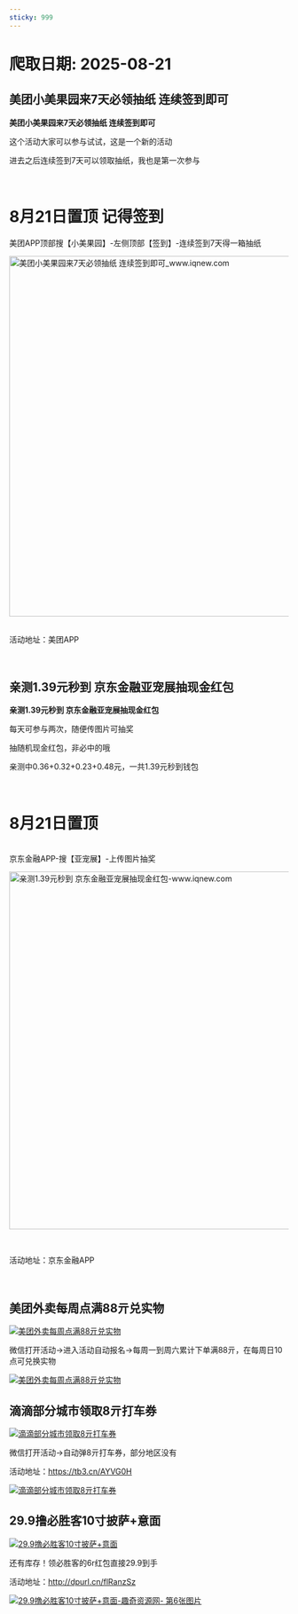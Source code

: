 ```yaml
---
sticky: 999
---
```

# 爬取日期: 2025-08-21
## 美团小美果园来7天必领抽纸 连续签到即可

<p><strong>美团小美果园来7天必领抽纸 连续签到即可</strong></p>
<p>这个活动大家可以参与试试，这是一个新的活动</p>
<p>进去之后连续签到7天可以领取抽纸，我也是第一次参与</p>
<p>&nbsp;</p>
<h1>8月21日置顶 记得签到</h1>
<p>美团APP顶部搜【小美果园】-左侧顶部【签到】-连续签到7天得一箱抽纸</p>
<p><img alt="美团小美果园来7天必领抽纸 连续签到即可_www.iqnew.com" src="https://image.smallfawn.work/?url=https://img.iqnew.com/d/file/p/2025/07/31/d1142e02c4e6ef8461e3320d4a07b3d4.jpg" style="width: 650px; *//* height: 704px;" referrerpolicy="no-referrer"></p>
<p><br>活动地址：美团APP</p><br>
                    
                    
                

## 亲测1.39元秒到 京东金融亚宠展抽现金红包

<p><strong>亲测1.39元秒到 京东金融亚宠展抽现金红包</strong></p>
<p>每天可参与两次，随便传图片可抽奖</p>
<p>抽随机现金红包，非必中的哦</p>
<p>亲测中0.36+0.32+0.23+0.48元，一共1.39元秒到钱包</p>
<p>&nbsp;</p>
<h1>8月21日置顶</h1>
<p><br>京东金融APP-搜【亚宠展】-上传图片抽奖</p>
<p><img alt="亲测1.39元秒到 京东金融亚宠展抽现金红包-www.iqnew.com" src="https://image.smallfawn.work/?url=https://img.iqnew.com/d/file/p/2025/08/20/c1984d9e573a4946140ad61ebd808025.jpg" style="width: 645px; *//* height: 709px;" referrerpolicy="no-referrer"></p>
<p>&nbsp;</p>
<p>活动地址：京东金融APP</p><br>
                    
                    
                

## 美团外卖每周点满88亓兑实物
<p>
    <a rel="nofollow" target="_blank" href="https://www.qqhjy6.xyz/caiji/data/images/2025-08-20/3ad3a7c1543c98b81c78be1399cdb912.jpg"><img src="https://image.smallfawn.work/?url=https://www.qqhjy6.xyz/caiji/data/images/2025-08-20/3ad3a7c1543c98b81c78be1399cdb912.jpg" title="美团外卖每周点满88亓兑实物 " alt="美团外卖每周点满88亓兑实物 " referrerpolicy="no-referrer"></a> 
</p>
<p>
    微信打开活动-&gt;进入活动自动报名-&gt;每周一到周六累计下单满88亓，在每周日10点可兑换实物
</p>
<p>
    <a rel="nofollow" target="_blank" href="https://www.qqhjy6.xyz/caiji/data/images/2025-08-20/69bf5e1e0e1ce0f9e4069b674d08759a.jpg"><img src="https://image.smallfawn.work/?url=https://www.qqhjy6.xyz/caiji/data/images/2025-08-20/69bf5e1e0e1ce0f9e4069b674d08759a.jpg" title="美团外卖每周点满88亓兑实物 " alt="美团外卖每周点满88亓兑实物 " referrerpolicy="no-referrer"></a> 
</p>

## 滴滴部分城市领取8亓打车券
<p>
    <a rel="nofollow" target="_blank" href="https://www.qqhjy6.xyz/caiji/data/images/2025-08-20/1df7bd9c164b245b5354d75a8d4f8822.jpg"><img src="https://image.smallfawn.work/?url=https://www.qqhjy6.xyz/caiji/data/images/2025-08-20/1df7bd9c164b245b5354d75a8d4f8822.jpg" title="滴滴部分城市领取8亓打车券 " alt="滴滴部分城市领取8亓打车券 " referrerpolicy="no-referrer"></a> 
</p>
<p>
    微信打开活动-&gt;自动弹8亓打车券，部分地区没有
</p>
<p>
    活动地址：<a rel="nofollow" target="_blank" href="https://tb3.cn/AYVG0H">https://tb3.cn/AYVG0H</a> 
</p>
<p>
    <a rel="nofollow" target="_blank" href="https://www.qqhjy6.xyz/caiji/data/images/2025-08-20/52c4b0f94c6f969ab8c8d5478b40b816.png"><img src="https://image.smallfawn.work/?url=https://www.qqhjy6.xyz/caiji/data/images/2025-08-20/52c4b0f94c6f969ab8c8d5478b40b816.png" title="滴滴部分城市领取8亓打车券 " alt="滴滴部分城市领取8亓打车券 " referrerpolicy="no-referrer"></a> 
</p>

## 29.9撸必胜客10寸披萨+意面
<p>
    <a rel="nofollow" target="_blank" href="https://www.qqhjy6.xyz/caiji/data/images/2025-08-20/064c3fe20405294370e9f2805a4df5f2.jpg.png"><img src="https://image.smallfawn.work/?url=https://www.qqhjy6.xyz/caiji/data/images/2025-08-20/064c3fe20405294370e9f2805a4df5f2.jpg.png" title="29.9撸必胜客10寸披萨+意面 " alt="29.9撸必胜客10寸披萨+意面 " referrerpolicy="no-referrer"></a> 
</p>
<p>
    还有库存！领必胜客的6r红包直接29.9到手
</p>
<p>
    活动地址：<a rel="nofollow" target="_blank" href="http://dpurl.cn/flRanzSz">http://dpurl.cn/flRanzSz</a> 
</p>
<p>
    <a rel="nofollow" target="_blank" href="https://www.qqhjy6.xyz/caiji/data/images/2025-08-20/5eca6736980b5c152f10703b8e8c48e1.png"><img src="https://image.smallfawn.work/?url=https://www.qqhjy6.xyz/caiji/data/images/2025-08-20/5eca6736980b5c152f10703b8e8c48e1.png" title="29.9撸必胜客10寸披萨+意面-趣奇资源网- 第6张图片" alt="29.9撸必胜客10寸披萨+意面-趣奇资源网- 第6张图片" align="" referrerpolicy="no-referrer"></a> 
</p>

